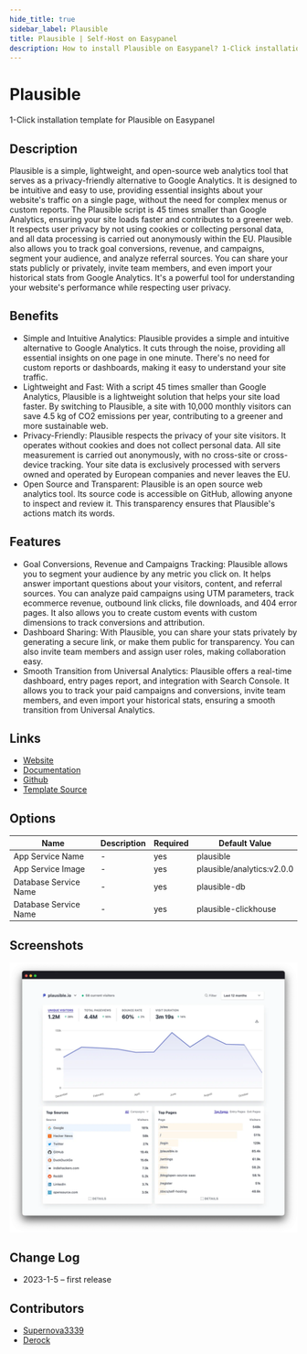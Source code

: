 ```yaml
---
hide_title: true
sidebar_label: Plausible
title: Plausible | Self-Host on Easypanel
description: How to install Plausible on Easypanel? 1-Click installation template for Plausible on Easypanel
---
```


<!-- generated -->

# Plausible

1-Click installation template for Plausible on Easypanel

## Description

Plausible is a simple, lightweight, and open-source web analytics tool that serves as a privacy-friendly alternative to Google Analytics. It is designed to be intuitive and easy to use, providing essential insights about your website&#39;s traffic on a single page, without the need for complex menus or custom reports. The Plausible script is 45 times smaller than Google Analytics, ensuring your site loads faster and contributes to a greener web. It respects user privacy by not using cookies or collecting personal data, and all data processing is carried out anonymously within the EU. Plausible also allows you to track goal conversions, revenue, and campaigns, segment your audience, and analyze referral sources. You can share your stats publicly or privately, invite team members, and even import your historical stats from Google Analytics. It&#39;s a powerful tool for understanding your website&#39;s performance while respecting user privacy.

## Benefits

- Simple and Intuitive Analytics: Plausible provides a simple and intuitive alternative to Google Analytics. It cuts through the noise, providing all essential insights on one page in one minute. There's no need for custom reports or dashboards, making it easy to understand your site traffic.
- Lightweight and Fast: With a script 45 times smaller than Google Analytics, Plausible is a lightweight solution that helps your site load faster. By switching to Plausible, a site with 10,000 monthly visitors can save 4.5 kg of CO2 emissions per year, contributing to a greener and more sustainable web.
- Privacy-Friendly: Plausible respects the privacy of your site visitors. It operates without cookies and does not collect personal data. All site measurement is carried out anonymously, with no cross-site or cross-device tracking. Your site data is exclusively processed with servers owned and operated by European companies and never leaves the EU.
- Open Source and Transparent: Plausible is an open source web analytics tool. Its source code is accessible on GitHub, allowing anyone to inspect and review it. This transparency ensures that Plausible's actions match its words.

## Features

- Goal Conversions, Revenue and Campaigns Tracking: Plausible allows you to segment your audience by any metric you click on. It helps answer important questions about your visitors, content, and referral sources. You can analyze paid campaigns using UTM parameters, track ecommerce revenue, outbound link clicks, file downloads, and 404 error pages. It also allows you to create custom events with custom dimensions to track conversions and attribution.
- Dashboard Sharing: With Plausible, you can share your stats privately by generating a secure link, or make them public for transparency. You can also invite team members and assign user roles, making collaboration easy.
- Smooth Transition from Universal Analytics: Plausible offers a real-time dashboard, entry pages report, and integration with Search Console. It allows you to track your paid campaigns and conversions, invite team members, and even import your historical stats, ensuring a smooth transition from Universal Analytics.

## Links

- [Website](https://plausible.io)
- [Documentation](https://plausible.io/docs)
- [Github](https://github.com/plausible/plausible)
- [Template Source](https://github.com/easypanel-io/templates/tree/main/templates/plausible)

## Options

Name | Description | Required | Default Value
-|-|-|-
App Service Name | - | yes | plausible
App Service Image | - | yes | plausible/analytics:v2.0.0
Database Service Name | - | yes | plausible-db
Database Service Name | - | yes | plausible-clickhouse

## Screenshots

![Plausible Screenshot](./assets/screenshot.png)

## Change Log

- 2023-1-5 – first release

## Contributors

- [Supernova3339](https://github.com/Supernova3339)
- [Derock](https://github.com/ItzDerock)
